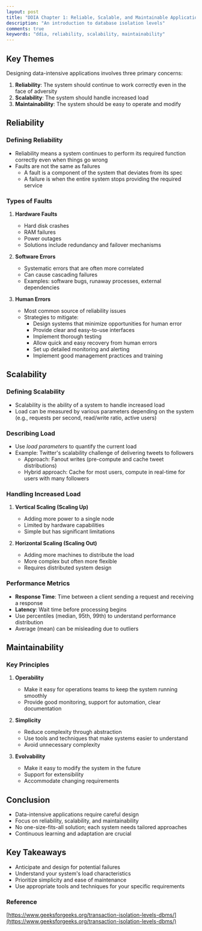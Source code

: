 ```yaml
---
layout: post
title: "DDIA Chapter 1: Reliable, Scalable, and Maintainable Applications"
description: "An introduction to database isolation levels"
comments: true
keywords: "ddia, reliability, scalability, maintainability"
---
```


## Key Themes
Designing data-intensive applications involves three primary concerns:
1. **Reliability**: The system should continue to work correctly even in the face of adversity
2. **Scalability**: The system should handle increased load
3. **Maintainability**: The system should be easy to operate and modify

## Reliability
### Defining Reliability
- Reliability means a system continues to perform its required function correctly even when things go wrong
- Faults are not the same as failures
  - A fault is a component of the system that deviates from its spec
  - A failure is when the entire system stops providing the required service

### Types of Faults
1. **Hardware Faults**
   - Hard disk crashes
   - RAM failures
   - Power outages
   - Solutions include redundancy and failover mechanisms

2. **Software Errors**
   - Systematic errors that are often more correlated
   - Can cause cascading failures
   - Examples: software bugs, runaway processes, external dependencies

3. **Human Errors**
   - Most common source of reliability issues
   - Strategies to mitigate:
     - Design systems that minimize opportunities for human error
     - Provide clear and easy-to-use interfaces
     - Implement thorough testing
     - Allow quick and easy recovery from human errors
     - Set up detailed monitoring and alerting
     - Implement good management practices and training

## Scalability
### Defining Scalability
- Scalability is the ability of a system to handle increased load
- Load can be measured by various parameters depending on the system (e.g., requests per second, read/write ratio, active users)

### Describing Load
- Use *load parameters* to quantify the current load
- Example: Twitter's scalability challenge of delivering tweets to followers
  - Approach: Fanout writes (pre-compute and cache tweet distributions)
  - Hybrid approach: Cache for most users, compute in real-time for users with many followers

### Handling Increased Load
1. **Vertical Scaling (Scaling Up)**
   - Adding more power to a single node
   - Limited by hardware capabilities
   - Simple but has significant limitations

2. **Horizontal Scaling (Scaling Out)**
   - Adding more machines to distribute the load
   - More complex but often more flexible
   - Requires distributed system design

### Performance Metrics
- **Response Time**: Time between a client sending a request and receiving a response
- **Latency**: Wait time before processing begins
- Use percentiles (median, 95th, 99th) to understand performance distribution
- Average (mean) can be misleading due to outliers

## Maintainability
### Key Principles
1. **Operability**
   - Make it easy for operations teams to keep the system running smoothly
   - Provide good monitoring, support for automation, clear documentation

2. **Simplicity**
   - Reduce complexity through abstraction
   - Use tools and techniques that make systems easier to understand
   - Avoid unnecessary complexity

3. **Evolvability**
   - Make it easy to modify the system in the future
   - Support for extensibility
   - Accommodate changing requirements

## Conclusion
- Data-intensive applications require careful design
- Focus on reliability, scalability, and maintainability
- No one-size-fits-all solution; each system needs tailored approaches
- Continuous learning and adaptation are crucial

## Key Takeaways
- Anticipate and design for potential failures
- Understand your system's load characteristics
- Prioritize simplicity and ease of maintenance
- Use appropriate tools and techniques for your specific requirements

### Reference
[https://www.geeksforgeeks.org/transaction-isolation-levels-dbms/](https://www.geeksforgeeks.org/transaction-isolation-levels-dbms/)
